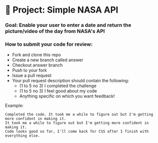 # 🚀 Project: Simple NASA API

### Goal: Enable your user to enter a date and return the picture/video of the day from NASA's API

### How to submit your code for review:

- Fork and clone this repo
- Create a new branch called answer
- Checkout answer branch
- Push to your fork
- Issue a pull request
- Your pull request description should contain the following:
  - (1 to 5 no 3) I completed the challenge
  - (1 to 5 no 3) I feel good about my code
  - Anything specific on which you want feedback!

Example:
```
Completed the code. It took me a while to figure out but I'm getting more confident in making it.
It took me a while to figure out but I'm getting more confident in making it.
Code looks good so far, I'll come back for CSS after I finish with everything else.
```
